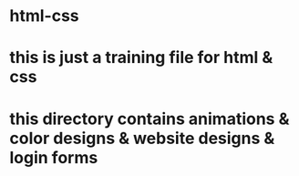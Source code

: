 # html-css
# this is just a training file for html & css
# this directory contains animations & color designs & website designs & login forms
